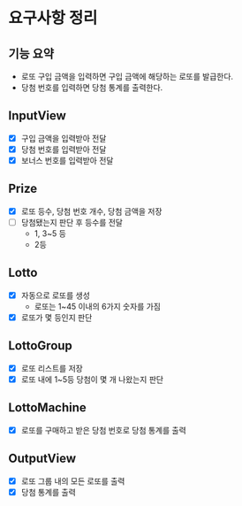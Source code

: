 # 요구사항 정리
## 기능 요약
* 로또 구입 금액을 입력하면 구입 금액에 해당하는 로또를 발급한다.
* 당첨 번호를 입력하면 당첨 통계를 출력한다.

## InputView
- [X] 구입 금액을 입력받아 전달
- [X] 당첨 번호를 입력받아 전달
- [X] 보너스 번호를 입력받아 전달

## Prize
- [X] 로또 등수, 당첨 번호 개수, 당첨 금액을 저장
- [ ] 당첨됐는지 판단 후 등수를 전달
  - 1, 3~5 등
  - 2등

## Lotto
- [X] 자동으로 로또를 생성
  - 로또는 1~45 이내의 6가지 숫자를 가짐
- [X] 로또가 몇 등인지 판단

## LottoGroup
- [x] 로또 리스트를 저장
- [x] 로또 내에 1~5등 당첨이 몇 개 나왔는지 판단

## LottoMachine
- [X] 로또를 구매하고 받은 당첨 번호로 당첨 통계를 출력

## OutputView
- [x] 로또 그룹 내의 모든 로또를 출력
- [x] 당첨 통계를 출력
